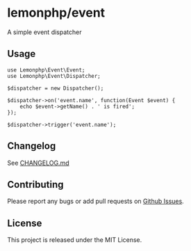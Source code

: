 lemonphp/event
===
A simple event dispatcher

Usage
---
```
use Lemonphp\Event\Event;
use Lemonphp\Event\Dispatcher;

$dispatcher = new Dispatcher();

$dispatcher->on('event.name', function(Event $event) {
    echo $event->getName() . ' is fired';
});

$dispatcher->trigger('event.name');
```

Changelog
---
See [CHANGELOG.md](https://github.com/lemonphp/event/blob/master/CHANGELOG.md)

Contributing
---
Please report any bugs or add pull requests on [Github Issues](https://github.com/lemonphp/event/issues).

License
---
This project is released under the MIT License.